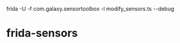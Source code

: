 frida -U -f com.galaxy.sensortoolbox -l modify_sensors.ts --debug

<!-- frida -U -f com.galaxy.sensortoolbox -l modify_sensors.ts --runtime=v8 --debug -->
# frida-sensors
